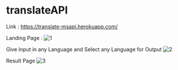 # translateAPI

Link : https://translate-msapi.herokuapp.com/

Landing Page : 
![1](https://user-images.githubusercontent.com/18108343/180650044-3dcef1d9-7428-49aa-a5f1-60348db14074.jpg)

Give Input in any Language and Select any Language for Output
![2](https://user-images.githubusercontent.com/18108343/180650215-5fc91b0e-4ccb-4280-9ebe-74def01e79c6.jpg)

Result Page
![3](https://user-images.githubusercontent.com/18108343/180650050-2d432dec-28e0-462f-9230-eb97cc0ca08b.jpg)
